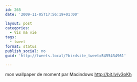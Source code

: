 ```yaml
---
id: 265
date: '2009-11-05T17:56:19+01:00'

layout: post
categories:
  - Vis ma vie
tags:
  - tweet
format: status
publish_social: no
guid: 'http://tweets.local/?birdsite_tweet=5455434961'

---
```


mon wallpaper de moment par Macindows http://bit.ly/v3oKh